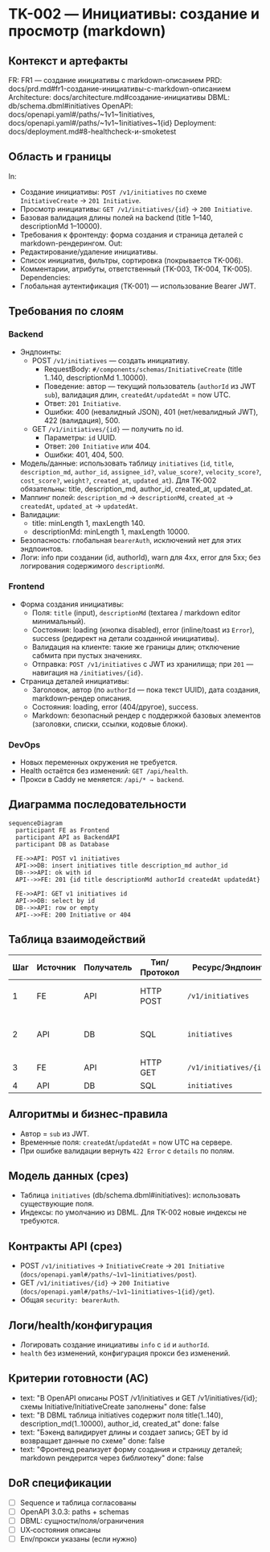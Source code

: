 # TK-002 — Инициативы: создание и просмотр (markdown)

## Контекст и артефакты
FR: FR1 — создание инициативы с markdown-описанием
PRD: docs/prd.md#fr1-создание-инициативы-с-markdown-описанием
Architecture: docs/architecture.md#создание-инициативы
DBML: db/schema.dbml#initiatives
OpenAPI: docs/openapi.yaml#/paths/~1v1~1initiatives, docs/openapi.yaml#/paths/~1v1~1initiatives~1{id}
Deployment: docs/deployment.md#8-healthcheck-и-smoketest

## Область и границы
In:
- Создание инициативы: `POST /v1/initiatives` по схеме `InitiativeCreate` → `201 Initiative`.
- Просмотр инициативы: `GET /v1/initiatives/{id}` → `200 Initiative`.
- Базовая валидация длины полей на backend (title 1–140, descriptionMd 1–10000).
- Требования к фронтенду: форма создания и страница деталей с markdown-рендерингом.
Out:
- Редактирование/удаление инициативы.
- Список инициатив, фильтры, сортировка (покрывается TK-006).
- Комментарии, атрибуты, ответственный (TK-003, TK-004, TK-005).
Dependencies:
- Глобальная аутентификация (TK-001) — использование Bearer JWT.

## Требования по слоям
### Backend
- Эндпоинты:
  - POST `/v1/initiatives` — создать инициативу.
    - RequestBody: `#/components/schemas/InitiativeCreate` (title 1..140, descriptionMd 1..10000).
    - Поведение: автор — текущий пользователь (`authorId` из JWT `sub`), валидация длин, `createdAt/updatedAt` = now UTC.
    - Ответ: `201 Initiative`.
    - Ошибки: 400 (невалидный JSON), 401 (нет/невалидный JWT), 422 (валидация), 500.
  - GET `/v1/initiatives/{id}` — получить по id.
    - Параметры: `id` UUID.
    - Ответ: `200 Initiative` или 404.
    - Ошибки: 401, 404, 500.
- Модель/данные: использовать таблицу `initiatives` (`id`, `title`, `description_md`, `author_id`, `assignee_id?`, `value_score?`, `velocity_score?`, `cost_score?`, `weight?`, `created_at`, `updated_at`). Для TK-002 обязательны: title, description_md, author_id, created_at, updated_at.
- Маппинг полей: `description_md` → `descriptionMd`, `created_at` → `createdAt`, `updated_at` → `updatedAt`.
- Валидации:
  - title: minLength 1, maxLength 140.
  - descriptionMd: minLength 1, maxLength 10000.
- Безопасность: глобальная `bearerAuth`, исключений нет для этих эндпоинтов.
- Логи: info при создании (id, authorId), warn для 4xx, error для 5xx; без логирования содержимого `descriptionMd`.

### Frontend
- Форма создания инициативы:
  - Поля: `title` (input), `descriptionMd` (textarea / markdown editor минимальный).
  - Состояния: loading (кнопка disabled), error (inline/toast из `Error`), success (редирект на детали созданной инициативы).
  - Валидация на клиенте: такие же границы длин; отключение сабмита при пустых значениях.
  - Отправка: `POST /v1/initiatives` с JWT из хранилища; при `201` — навигация на `/initiatives/{id}`.
- Страница деталей инициативы:
  - Заголовок, автор (по `authorId` — пока текст UUID), дата создания, markdown‑рендер описания.
  - Состояния: loading, error (404/другое), success.
  - Markdown: безопасный рендер с поддержкой базовых элементов (заголовки, списки, ссылки, кодовые блоки).

### DevOps
- Новых переменных окружения не требуется.
- Health остаётся без изменений: `GET /api/health`.
- Прокси в Caddy не меняется: `/api/* → backend`.

## Диаграмма последовательности
```mermaid
sequenceDiagram
  participant FE as Frontend
  participant API as BackendAPI
  participant DB as Database

  FE->>API: POST v1 initiatives
  API->>DB: insert initiatives title description_md author_id
  DB-->>API: ok with id
  API-->>FE: 201 {id title descriptionMd authorId createdAt updatedAt}

  FE->>API: GET v1 initiatives id
  API->>DB: select by id
  DB-->>API: row or empty
  API-->>FE: 200 Initiative or 404
```

## Таблица взаимодействий
| Шаг | Источник | Получатель | Тип/Протокол | Ресурс/Эндпоинт | Запрос (схема) | Ответ (схема) | Атрибуты/валидации | Ошибки | Побочные эффекты |
|-----|----|---|-----|-----|----|----|-----|-----|---|
| 1 | FE | API | HTTP POST | `/v1/initiatives` | `#/components/schemas/InitiativeCreate` | `#/components/schemas/Initiative` | title 1..140; descriptionMd 1..10000 | 400/401/422/500 | вставка записи |
| 2 | API | DB | SQL | `initiatives` | — | — | NOT NULL: title, description_md, author_id | — | коммит |
| 3 | FE | API | HTTP GET | `/v1/initiatives/{id}` | — | `#/components/schemas/Initiative` | id — UUID | 401/404/500 | — |
| 4 | API | DB | SQL | `initiatives` | — | — | pk by id | — | — |

## Алгоритмы и бизнес‑правила
- Автор = `sub` из JWT.
- Временные поля: `createdAt`/`updatedAt` = now UTC на сервере.
- При ошибке валидации вернуть `422 Error` c `details` по полям.

## Модель данных (срез)
- Таблица `initiatives` (db/schema.dbml#initiatives): использовать существующие поля.
- Индексы: по умолчанию из DBML. Для TK-002 новые индексы не требуются.

## Контракты API (срез)
- POST `/v1/initiatives` → `InitiativeCreate` → `201 Initiative` (`docs/openapi.yaml#/paths/~1v1~1initiatives/post`).
- GET `/v1/initiatives/{id}` → `200 Initiative` (`docs/openapi.yaml#/paths/~1v1~1initiatives~1{id}/get`).
- Общая `security: bearerAuth`.

## Логи/health/конфигурация
- Логировать создание инициативы `info` с `id` и `authorId`.
- `health` без изменений, конфигурация прокси без изменений.

## Критерии готовности (AC)
- text: "В OpenAPI описаны POST /v1/initiatives и GET /v1/initiatives/{id}; схемы Initiative/InitiativeCreate заполнены"
  done: false
- text: "В DBML таблица initiatives содержит поля title(1..140), description_md(1..10000), author_id, created_at"
  done: false
- text: "Бэкенд валидирует длины и создает запись; GET by id возвращает данные по схеме"
  done: false
- text: "Фронтенд реализует форму создания и страницу деталей; markdown рендерится через библиотеку"
  done: false

## DoR спецификации
- [ ] Sequence и таблица согласованы
- [ ] OpenAPI 3.0.3: paths + schemas
- [ ] DBML: сущности/поля/ограничения
- [ ] UX‑состояния описаны
- [ ] Env/прокси указаны (если нужно)

